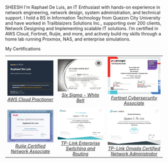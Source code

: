 SHEESH
I'm Raphael De Luis, an IT Enthusiast with hands-on experience in network engineering, network design, system administration, and technical support. I hold a BS in Information Technology from Quezon City University and have worked in Trailblaizers Solutions Inc., supporting over 200 clients, Network Designing and Implementing scalable IT solutions. I’m certified in AWS Cloud, Fortinet, Ruijie, and more, and actively build my skills through a home lab running Proxmox, NAS, and enterprise simulations.


My Certifications
<table>
  <tr>
    <td style="text-align:center;">
    <a href="Certifications/AWS%20Cloud%20Practitioner/" target="_blank">
      <img src="assets/images/AWS.png" alt="Image 1" width="1000"/><br/>
      <em>AWS Cloud Practioner</em>
    </td>
    <td style="text-align:center;">
    <a href="Certifications/Six%20Sigma/" target="_blank">
      <img src="assets/images/White Belt.png" alt="Image 2" width="1000"/><br/>
      <em>Six Sigma - White Belt</em>
    </td>
    <td style="text-align:center;">
      <a href="Certifications/Fortinet/" target="_blank">
      <img src="assets/images/Fortinet.png" alt="Image 3" width="1000"/><br/>
      <em>Fortinet Cybersecurity Associate</em>
    </td>
  </tr>
  <tr>
    <td style="text-align:center;">
      <a href="Certifications/Ruijie%20Certified%20Network%20Associate/" target="_blank">
      <img src="assets/images/Ruijie.png" alt="Image 4" width="1000"/><br/>
      <em>Ruijie Certified Network Associate</em>
    </td>
    <td style="text-align:center;">
    <a href="Certifications/TP-Link/" target="_blank">
      <img src="assets/images/TP-Link.png" alt="Image 5" width="1000"/><br/>
      <em>TP-Link Enterprise Switching and Routing
</em>
    </td>
    <td style="text-align:center;">
    <a href="Certifications/TP-Link/" target="_blank">
      <img src="assets/images/TP-Link 2.png" alt="Image 6" width="1000"/><br/>
      <em>TP-Link Omada Certified Network Administrator</em>
    </td>
  </tr>
</table>
